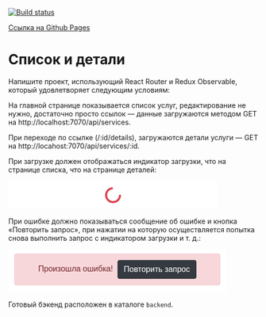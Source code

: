 [![Build status](https://ci.appveyor.com/api/projects/status/r43lf4ia8kgk9nqr?svg=true)](https://ci.appveyor.com/project/juliesoboleva/saga-main-details)

[Ссылка на Github Pages](https://juliesoboleva.github.io/saga-main-details/)


Список и детали
===

Напишите проект, использующий React Router и Redux Observable, который удовлетворяет следующим условиям:

На главной странице показывается список услуг, редактирование не нужно, достаточно просто ссылок — данные загружаются методом GET на http://localhost:7070/api/services.

При переходе по ссылке (/:id/details), загружаются детали услуги — GET на http://locahost:7070/api/services/:id.

При загрузке должен отображаться индикатор загрузки, что на странице списка, что на странице деталей:

![](./assets/spinner.png)

При ошибке должно показываться сообщение об ошибке и кнопка «Повторить запрос», при нажатии на которую осуществляется попытка снова выполнить запрос с индикатором загрузки и т. д.:

![](./assets/retry.png)

Готовый бэкенд расположен в каталоге `backend`.


